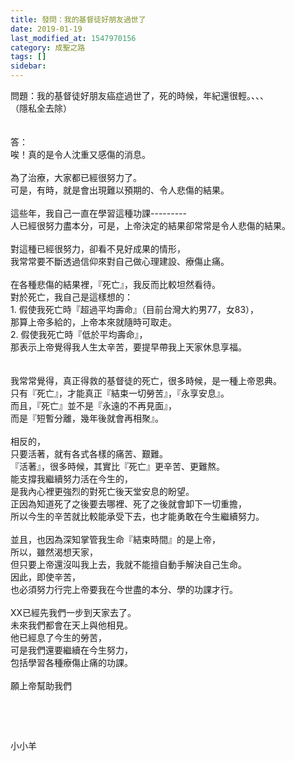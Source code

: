 ```yaml
---
title: 發問：我的基督徒好朋友過世了
date: 2019-01-19
last_modified_at: 1547970156
category: 成聖之路
tags: []
sidebar: 
---
```


<div>問題：我的基督徒好朋友癌症過世了，死的時候，年紀還很輕。、、、</div>
<div>（隱私全去除）</div>
<div> </div>
<div> </div>
<div>答：</div>
<div>唉！真的是令人沈重又感傷的消息。</div>
<div> </div>
<div>為了治療，大家都已經很努力了。</div>
<div>可是，有時，就是會出現難以預期的、令人悲傷的結果。</div>
<div> </div>
<div>這些年，我自己一直在學習這種功課---------</div>
<div>人已經很努力盡本分，可是，上帝決定的結果卻常常是令人悲傷的結果。</div>
<div> </div>
<div>對這種已經很努力，卻看不見好成果的情形，</div>
<div>我常常要不斷透過信仰來對自己做心理建設、療傷止痛。</div>
<div> </div>
<div>在各種悲傷的結果裡，『死亡』，我反而比較坦然看待。</div>
<div>對於死亡，我自己是這樣想的：</div>
<div>1. 假使我死亡時『超過平均壽命』（目前台灣大約男77，女83），</div>
<div>那算上帝多給的，上帝本來就隨時可取走。</div>
<div>2. 假使我死亡時『低於平均壽命』，</div>
<div>那表示上帝覺得我人生太辛苦，要提早帶我上天家休息享福。</div>
<div> </div>
<div> </div>
<div>我常常覺得，真正得救的基督徒的死亡，很多時候，是一種上帝恩典。</div>
<div>只有『死亡』，才能真正『結束一切勞苦』，『永享安息』。</div>
<div>而且，『死亡』並不是『永遠的不再見面』，</div>
<div>而是『短暫分離，幾年後就會再相聚』。</div>
<div> </div>
<div>相反的，</div>
<div>只要活著，就有各式各樣的痛苦、艱難。</div>
<div>『活著』，很多時候，其實比『死亡』更辛苦、更難熬。</div>
<div>能支撐我繼續努力活在今生的，</div>
<div>是我內心裡更強烈的對死亡後天堂安息的盼望。</div>
<div>正因為知道死了之後要去哪裡、死了之後就會卸下一切重擔，</div>
<div>所以今生的辛苦就比較能承受下去，也才能勇敢在今生繼續努力。</div>
<div> </div>
<div>並且，也因為深知掌管我生命『結束時間』的是上帝，</div>
<div>所以，雖然渴想天家，</div>
<div>但只要上帝還沒叫我上去，我就不能擅自動手解決自己生命。</div>
<div>因此，即使辛苦，</div>
<div>也必須努力行完上帝要我在今世盡的本分、學的功課才行。</div>
<div> </div>
<div>XX已經先我們一步到天家去了。</div>
<div>未來我們都會在天上與他相見。</div>
<div>他已經息了今生的勞苦，</div>
<div>可是我們還要繼續在今生努力，</div>
<div>包括學習各種療傷止痛的功課。</div>
<div> </div>
<div>願上帝幫助我們</div>
<p> </p>
<p> </p>
<p>小小羊</p>
